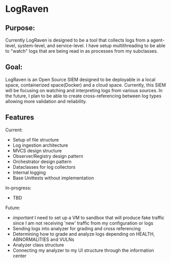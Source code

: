 # LogRaven

## Purpose:
Currently LogRaven is designed to be a tool that collects logs from a agent-level, system-level, and service-level. 
I have setup multithreading to be able to "watch" logs that are being read in as processes from my subclasses.


## Goal:
LogRaven is an Open Source SIEM designed to be deployable in a local space, containerized space(Docker) and a cloud space.
Currently, this SIEM will be focusing on watching and interpreting logs from various sources. In the future, I plan
to be able to create cross-referencing between log types allowing more validation and reliability. 


## Features
Current:
- Setup of file structure
- Log ingestion architecture
- MVCS design structure
- Observer/Registry design pattern
- Orchestrator design pattern
- Dataclasses for log collectors
- Internal logging
- Base Unittests without implementation

In-progress:
- TBD

Future:
- *important* I need to set up a VM to sandbox that will produce fake traffic since I am not receiving 'new' traffic from my configuration or logs
- Sending logs into analyzer for grading and cross referencing
- Determining how to grade and analyze logs depending on HEALTH, ABNORMALITIES and VULNs
- Analyzer class structure
- Connecting my analyzer to my UI structure through the information center